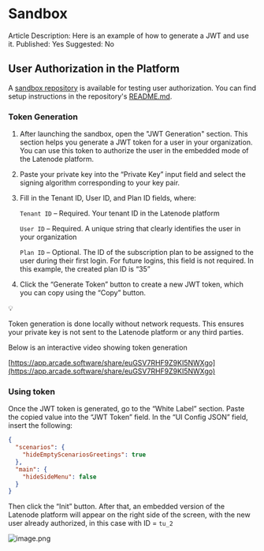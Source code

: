 # Sandbox

Article Description: Here is an example of how to generate a JWT and use it.
Published: Yes
Suggested: No

## User Authorization in the Platform

A [sandbox repository](https://github.com/garkavenko-latenode/whitelabel-example) is available for testing user authorization. You can find setup instructions in the repository's [README.md](http://README.md).

### Token Generation

1. After launching the sandbox, open the "JWT Generation" section. This section helps you generate a JWT token for a user in your organization. You can use this token to authorize the user in the embedded mode of the Latenode platform.
2. Paste your private key into the “Private Key” input field and select the signing algorithm corresponding to your key pair.
3. Fill in the Tenant ID, User ID, and Plan ID fields, where:
    
    `Tenant ID` – Required. Your tenant ID in the Latenode platform
    
    `User ID` – Required. A unique string that clearly identifies the user in your organization
    
    `Plan ID` – Optional. The ID of the subscription plan to be assigned to the user during their first login. For future logins, this field is not required. In this example, the created plan ID is “35”
    
4. Click the “Generate Token” button to create a new JWT token, which you can copy using the “Copy” button. 

<aside>
💡

Token generation is done locally without network requests. This ensures your private key is not sent to the Latenode platform or any third parties.

</aside>

Below is an interactive video showing token generation

[https://app.arcade.software/share/euGSV7RHF9Z9KI5NWXgo](https://app.arcade.software/share/euGSV7RHF9Z9KI5NWXgo)

### Using token

Once the JWT token is generated, go to the “White Label” section. Paste the copied value into the “JWT Token” field. In the “UI Config JSON” field, insert the following:

```json
{
  "scenarios": {
    "hideEmptyScenariosGreetings": true
  },
  "main": {
    "hideSideMenu": false
  }
}

```

Then click the “Init” button. After that, an embedded version of the Latenode platform will appear on the right side of the screen, with the new user already authorized, in this case with ID = `tu_2` 

![image.png](Sandbox%201f957d45a0678052a8abdd84af13685d/15edf138-346d-44a9-ac12-f812928c4a2d.png)